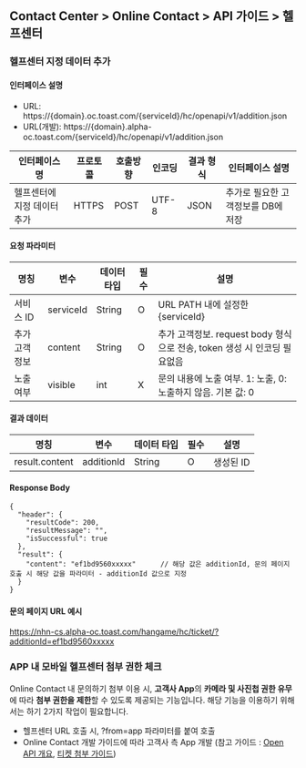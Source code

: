 ## Contact Center > Online Contact > API 가이드 > 헬프센터
### 헬프센터 지정 데이터 추가
#### 인터페이스 설명
- URL: https://{domain}.oc.toast.com/{serviceId}/hc/openapi/v1/addition.json
- URL(개발): https://{domain}.alpha-oc.toast.com/{serviceId}/hc/openapi/v1/addition.json

|인터페이스 명|프로토콜|호출방향|인코딩|결과 형식|인터페이스 설명|
|------------|-------|--------|-----|--------|--------------|
|헬프센터에 지정 데이터 추가|HTTPS  |POST    |UTF-8|JSON    |추가로 필요한 고객정보를 DB에 저장|

#### 요청 파라미터
|명칭	|변수	|데이터 타입	|필수	|설명|
|-----|----|-----------|-----|----|
|서비스 ID	    |serviceId	|String	|O	|URL PATH 내에 설정한{serviceId}|
|추가 고객정보  |content	  |String	|O	|추가 고객정보. request body 형식으로 전송, token 생성 시 인코딩 필요없음|
|노출 여부      |visible    |int    |X  |문의 내용에 노출 여부. 1: 노출, 0: 노출하지 않음. 기본 값: 0|

#### 결과 데이터
|명칭	|변수	|데이터 타입	|필수	|설명|
|-----|-----|-----------|----|----|
|result.content	|additionId	|String	|O	|생성된 ID|

#### Response Body
```
{
  "header": {
    "resultCode": 200,
    "resultMessage": "",
    "isSuccessful": true
  },
  "result": {
    "content": "ef1bd9560xxxxx"      // 해당 값은 additionId, 문의 페이지 호출 시 해당 값을 파라미터 - additionId 값으로 지정
  }
}
```
#### 문의 페이지 URL 예시
https://nhn-cs.alpha-oc.toast.com/hangame/hc/ticket/?additionId=ef1bd9560xxxxx

### APP 내 모바일 헬프센터 첨부 권한 체크
Online Contact 내 문의하기 첨부 이용 시, **고객사 App**의 **카메라 및 사진첩 권한 유무**에 따라 **첨부 권한을 제한**할 수 있도록 제공되는 기능입니다.
해당 기능을 이용하기 위해서는 하기 2가지 작업이 필요합니다.

- 헬프센터 URL 호출 시, ?from=app 파라미터를 붙여 호출
- Online Contact 개발 가이드에 따라 고객사 측 App 개발 (참고 가이드 : [Open API 개요](https://docs.nhncloud.com/ko/Contact%20Center/ko/online-contact-api-guide-openapi-overview/), [티켓 첨부 가이드](https://docs.toast.com/ko/Contact%20Center/ko/online-contact-api-guide-openapi-ticket/#_29))
